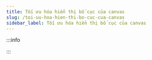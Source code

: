```yaml
---
title: Tối ưu hóa hiển thị bố cục của canvas
slug: /toi-uu-hoa-hien-thi-bo-cuc-cua-canvas
sidebar_label: Tối ưu hóa hiển thị bố cục của canvas
---
```


:::info

:::